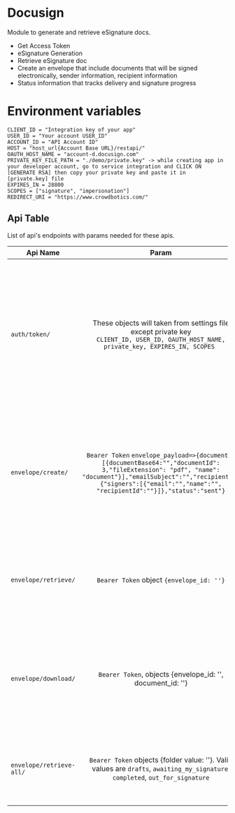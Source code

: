 # Docusign

Module to generate and retrieve eSignature docs.

- Get Access Token
- eSignature Generation
- Retrieve eSignature doc
- Create an envelope that include documents that will be signed electronically, sender information, recipient information
- Status information that tracks delivery and signature progress

# Environment variables

```
CLIENT_ID = "Integration key of your app" 
USER_ID = "Your account USER_ID"
ACCOUNT_ID = "API Account ID"
HOST = "host_url{Account Base URL}/restapi/"
OAUTH_HOST_NAME = "account-d.docusign.com"
PRIVATE_KEY_FILE_PATH = "./demo/private.key" -> while creating app in your developer account, go to service integration and CLICK ON [GENERATE RSA] then copy your private key and paste it in [private.key] file
EXPIRES_IN = 28800
SCOPES = ["signature", "impersonation"]
REDIRECT_URI = "https://www.crowdbotics.com/"
```

## Api Table
List of api's endpoints with params needed for these apis.

| Api Name                 |                                                                                                                 Param                                                                                                                 | Description                                                                                                                                                                 |
|--------------------------|:-------------------------------------------------------------------------------------------------------------------------------------------------------------------------------------------------------------------------------------:|:----------------------------------------------------------------------------------------------------------------------------------------------------------------------------|
| `auth/token/`            |                                              These objects will taken from settings file except private key <br/>`CLIENT_ID, USER_ID, OAUTH_HOST_NAME, private_key, EXPIRES_IN, SCOPES `                                              | Takes client id, user id, Oauth host name, private key , token expiry time and scope and return payload that contain access token, token expire time, scope and token type. |
| `envelope/create/`       | `Bearer Token` `envelope_payload=>{documents:[{documentBase64:"","documentId": 3,"fileExtension": "pdf", "name": "document"}],"emailSubject":"","recipients":{"signers":[{"email":"","name":"", "recipientId":""}]},"status":"sent"}` | Takes envelope definition payload then create envelope and return envelope id, envelope uri, status date and time, status.                                                  |
| `envelope/retrieve/`     |                                                                                               `Bearer Token` object `{envelope_id: ''}`                                                                                               | Takes envelope id and return the status and data related to envelope based on envelope id.                                                                                  |
| `envelope/download/`     |                                                                                      `Bearer Token`, objects {envelope_id: '', document_id: ''}                                                                                       | Takes envelope id and document id return the specific document present in envelope based on document id.                                                                    |
| `envelope/retrieve-all/` |                                                    `Bearer Token` objects {folder value: ''}. Valid values are `drafts`, `awaiting_my_signature`, `completed`, `out_for_signature`                                                    | Takes Folder valid value and return all the envelopes present in that folder.                                                                                               |
